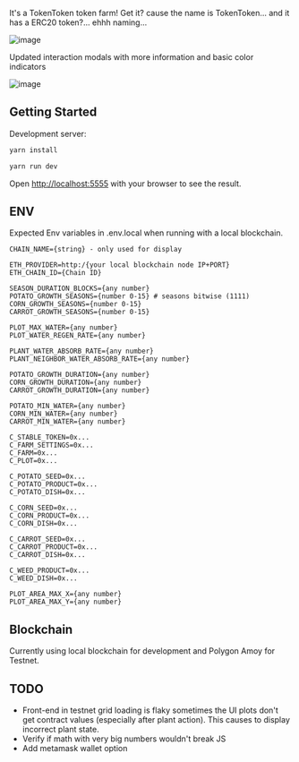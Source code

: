 It's a TokenToken token farm! Get it? cause the name is TokenToken... and it has a ERC20 token?... ehhh naming...

![image](https://user-images.githubusercontent.com/16711523/203055844-e1826f8a-7d93-4cf5-9440-1b55f005e9f6.png)

Updated interaction modals with more information and basic color indicators

![image](https://github.com/jsonDoge/t2-app/assets/16711523/3f9ffcb8-c48f-401c-8892-8a8a1a3b73d5)

## Getting Started

Development server:

```bash
yarn install

yarn run dev
```

Open [http://localhost:5555](http://localhost:5555) with your browser to see the result.

## ENV

Expected Env variables in .env.local when running with a local blockchain.

```
CHAIN_NAME={string} - only used for display

ETH_PROVIDER=http:/{your local blockchain node IP+PORT}
ETH_CHAIN_ID={Chain ID}

SEASON_DURATION_BLOCKS={any number}
POTATO_GROWTH_SEASONS={number 0-15} # seasons bitwise (1111)
CORN_GROWTH_SEASONS={number 0-15}
CARROT_GROWTH_SEASONS={number 0-15}

PLOT_MAX_WATER={any number}
PLOT_WATER_REGEN_RATE={any number}

PLANT_WATER_ABSORB_RATE={any number}
PLANT_NEIGHBOR_WATER_ABSORB_RATE={any number}

POTATO_GROWTH_DURATION={any number}
CORN_GROWTH_DURATION={any number}
CARROT_GROWTH_DURATION={any number}

POTATO_MIN_WATER={any number}
CORN_MIN_WATER={any number}
CARROT_MIN_WATER={any number}

C_STABLE_TOKEN=0x...
C_FARM_SETTINGS=0x...
C_FARM=0x...
C_PLOT=0x...

C_POTATO_SEED=0x...
C_POTATO_PRODUCT=0x...
C_POTATO_DISH=0x...

C_CORN_SEED=0x...
C_CORN_PRODUCT=0x...
C_CORN_DISH=0x...

C_CARROT_SEED=0x...
C_CARROT_PRODUCT=0x...
C_CARROT_DISH=0x...

C_WEED_PRODUCT=0x...
C_WEED_DISH=0x...

PLOT_AREA_MAX_X={any number}
PLOT_AREA_MAX_Y={any number}
```

## Blockchain

Currently using local blockchain for development and Polygon Amoy for Testnet.

## TODO

- Front-end in testnet grid loading is flaky sometimes the UI plots don't get contract values (especially after plant action). This causes to display incorrect plant state.
- Verify if math with very big numbers wouldn't break JS
- Add metamask wallet option

